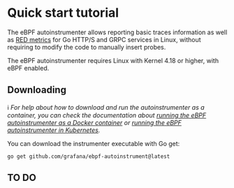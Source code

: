 # Quick start tutorial

The eBPF autoinstrumenter allows reporting basic traces information as well as
[RED metrics](https://grafana.com/files/grafanacon_eu_2018/Tom_Wilkie_GrafanaCon_EU_2018.pdf)
for Go HTTP/S and GRPC services in Linux, without requiring to modify the code
to manually insert probes.

The eBPF autoinstrumenter requires Linux with Kernel 4.18 or higher, with eBPF
enabled.

## Downloading

ℹ️ _For help about how to download and run the autoinstrumenter as a container, you
can check the documentation about [running the eBPF autoinstrumenter as a Docker container](docker.md)
or [running the eBPF autoinstrumenter in Kubernetes](k8s.md)._

You can download the instrumenter executable with Go get:

```
go get github.com/grafana/ebpf-autoinstrument@latest
```

## TO DO

